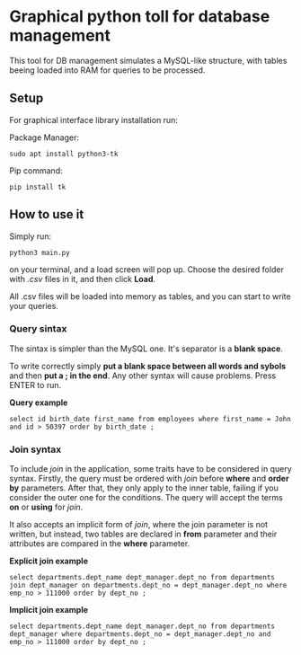 # Graphical python toll for database management

This tool for DB management simulates a MySQL-like structure, with tables beeing loaded into RAM for queries to be processed.

## Setup

For graphical interface library installation run:

Package Manager:
```terminal
sudo apt install python3-tk
```

Pip command:
```terminal
pip install tk
```

## How to use it

Simply run:

```terminal
python3 main.py
```

on your terminal, and a load screen will pop up. Choose the desired folder with _.csv_ files in it, and then click **Load**.

All .csv files will be loaded into memory as tables, and you can start to write your queries.

### Query sintax

The sintax is simpler than the MySQL one. It's separator is a **blank space**.

To write correctly simply **put a blank space between all words and sybols** and then **put a ; in the end**. Any other syntax will cause problems. Press ENTER to run.

**Query example**

```terminal
select id birth_date first_name from employees where first_name = John and id > 50397 order by birth_date ;
```

### Join syntax

To include _join_ in the application, some traits have to be considered in query syntax. Firstly, the query must be ordered with _join_ before **where** and **order by** parameters. After that, they only apply to the inner table, failing if you consider the outer one for the conditions. The query will accept the terms **on** or **using**  for _join_.

It also accepts an implicit form of _join_, where the join parameter is not written, but instead, two tables are declared in **from** parameter and their attributes are compared in the **where** parameter.

**Explicit join example**

```terminal
select departments.dept_name dept_manager.dept_no from departments join dept_manager on departments.dept_no = dept_manager.dept_no where emp_no > 111000 order by dept_no ;
```

**Implicit join example**

```terminal
select departments.dept_name dept_manager.dept_no from departments dept_manager where departments.dept_no = dept_manager.dept_no and emp_no > 111000 order by dept_no ;
```